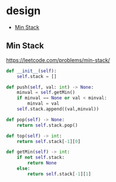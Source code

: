 # design

+ [Min Stack](#min-stack)

## Min Stack

https://leetcode.com/problems/min-stack/

```python
def __init__(self):
    self.stack = []

def push(self, val: int) -> None:
    minval = self.getMin()
    if minval == None or val < minval:
        minval = val 
    self.stack.append((val,minval))

def pop(self) -> None:
    return self.stack.pop()

def top(self) -> int:
    return self.stack[-1][0]

def getMin(self) -> int:
    if not self.stack:
        return None
    else:
        return self.stack[-1][1]
```